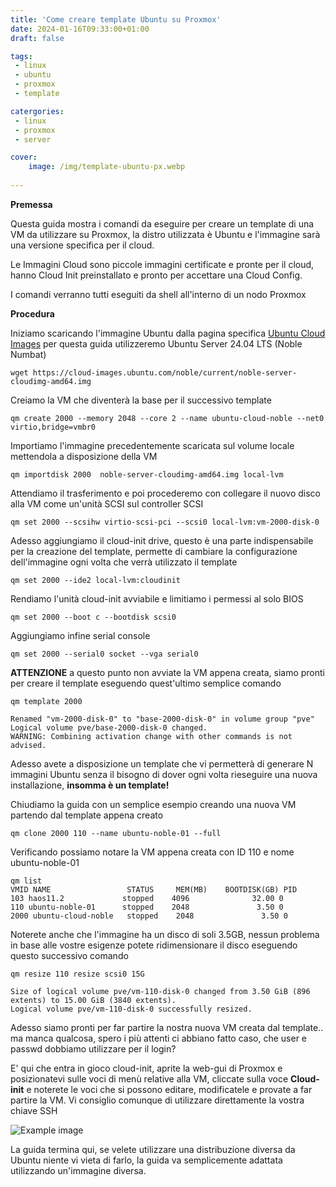 ```yaml
---
title: 'Come creare template Ubuntu su Proxmox'
date: 2024-01-16T09:33:00+01:00
draft: false

tags:
 - linux
 - ubuntu
 - proxmox
 - template

catergories:
 - linux
 - proxmox
 - server

cover:
    image: /img/template-ubuntu-px.webp
 
---
```


**Premessa**

Questa guida mostra i comandi da eseguire per creare un template di una VM da utilizzare su Proxmox, la distro utilizzata è Ubuntu e l'immagine sarà una versione specifica per il cloud.

Le Immagini Cloud sono piccole immagini certificate e pronte per il cloud, hanno Cloud Init preinstallato e pronto per accettare una Cloud Config.

I comandi verranno tutti eseguiti da shell all'interno di un nodo Proxmox

**Procedura**

Iniziamo scaricando l'immagine Ubuntu dalla pagina specifica [Ubuntu Cloud Images](https://cloud-images.ubuntu.com/) per questa guida utilizzeremo Ubuntu Server 24.04 LTS (Noble Numbat)

    wget https://cloud-images.ubuntu.com/noble/current/noble-server-cloudimg-amd64.img

Creiamo la VM che diventerà la base per il successivo template

    qm create 2000 --memory 2048 --core 2 --name ubuntu-cloud-noble --net0 virtio,bridge=vmbr0

Importiamo l'immagine precedentemente scaricata sul volume locale mettendola a disposizione della VM

    qm importdisk 2000  noble-server-cloudimg-amd64.img local-lvm

Attendiamo il trasferimento e poi procederemo con collegare il nuovo disco alla VM come un'unità SCSI sul controller SCSI

    qm set 2000 --scsihw virtio-scsi-pci --scsi0 local-lvm:vm-2000-disk-0

Adesso aggiungiamo il cloud-init drive, questo è una parte indispensabile per la creazione del template, permette di cambiare la configurazione dell'immagine ogni volta che verrà utilizzato il template

    qm set 2000 --ide2 local-lvm:cloudinit

Rendiamo l'unità cloud-init avviabile e limitiamo i permessi al solo BIOS

    qm set 2000 --boot c --bootdisk scsi0

Aggiungiamo infine serial console

    qm set 2000 --serial0 socket --vga serial0


**ATTENZIONE** a questo punto non avviate la VM appena creata, siamo pronti per creare il template eseguendo quest'ultimo semplice comando

    qm template 2000

    Renamed "vm-2000-disk-0" to "base-2000-disk-0" in volume group "pve"
    Logical volume pve/base-2000-disk-0 changed.
    WARNING: Combining activation change with other commands is not advised.

Adesso avete a disposizione un template che vi permetterà di generare N immagini Ubuntu senza il bisogno di dover ogni volta rieseguire una nuova installazione, **insomma è un template!**

Chiudiamo la guida con un semplice esempio creando una nuova VM partendo dal template appena creato

    qm clone 2000 110 --name ubuntu-noble-01 --full

Verificando possiamo notare la VM appena creata con ID 110 e nome ubuntu-noble-01

    qm list
    VMID NAME                 STATUS     MEM(MB)    BOOTDISK(GB) PID       
    103 haos11.2             stopped    4096              32.00 0         
    110 ubuntu-noble-01      stopped    2048               3.50 0         
    2000 ubuntu-cloud-noble   stopped    2048               3.50 0 

Noterete anche che l'immagine ha un disco di soli 3.5GB, nessun problema in base alle vostre esigenze potete ridimensionare il disco eseguendo questo successivo comando

    qm resize 110 resize scsi0 15G
    
    Size of logical volume pve/vm-110-disk-0 changed from 3.50 GiB (896 extents) to 15.00 GiB (3840 extents).
    Logical volume pve/vm-110-disk-0 successfully resized.


Adesso siamo pronti per far partire la nostra nuova VM creata dal template.. ma manca qualcosa, spero i più attenti ci abbiano fatto caso, che user e passwd dobbiamo utilizzare per il login?

E' qui che entra in gioco cloud-init, aprite la web-gui di Proxmox e posizionatevi sulle voci di menù relative alla VM, cliccate sulla voce **Cloud-init** e noterete le voci che si possono editare, modificatele e provate a far partire la VM. Vi consiglio comunque di utilizzare direttamente la vostra chiave SSH

![Example image](/img/template-ubuntu-px1.webp)


La guida termina qui, se velete utilizzare una distribuzione diversa da Ubuntu niente vi vieta di farlo, la guida va semplicemente adattata utilizzando un'immagine diversa.









